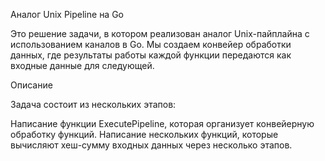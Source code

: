 Аналог Unix Pipeline на Go

Это решение задачи, в котором реализован аналог Unix-пайплайна с использованием каналов в Go. Мы создаем конвейер обработки данных, где результаты работы каждой функции передаются как входные данные для следующей.

Описание

Задача состоит из нескольких этапов:

Написание функции ExecutePipeline, которая организует конвейерную обработку функций.
Написание нескольких функций, которые вычисляют хеш-сумму входных данных через несколько этапов.
